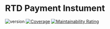 # RTD Payment Instument
![version](https://img.shields.io/github/v/release/pagopa/rtd-ms-payment-instrument)
[![Coverage](https://sonarcloud.io/api/project_badges/measure?project=pagopa_rtd-ms-payment-instrument&metric=coverage)](https://sonarcloud.io/summary/new_code?id=pagopa_rtd-ms-payment-instrument)
[![Maintainability Rating](https://sonarcloud.io/api/project_badges/measure?project=pagopa_rtd-ms-payment-instrument&metric=sqale_rating)](https://sonarcloud.io/summary/new_code?id=pagopa_rtd-ms-payment-instrument)
